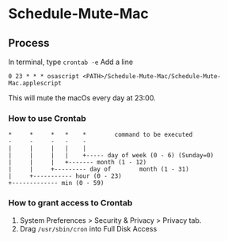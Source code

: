 # Schedule-Mute-Mac
## Process
In terminal, type `crontab -e`
Add a line 
```
0 23 * * * osascript <PATH>/Schedule-Mute-Mac/Schedule-Mute-Mac.applescript
```
This will mute the macOs every day at 23:00.
### How to use Crontab
```
*     *     *   *    *        command to be executed
-     -     -   -    -
|     |     |   |    |
|     |     |   |    +----- day of week (0 - 6) (Sunday=0)
|     |     |   +------- month (1 - 12)
|     |     +--------- day of        month (1 - 31)
|     +----------- hour (0 - 23)
+------------- min (0 - 59)
```
### How to grant access to Crontab
1. System Preferences > Security & Privacy > Privacy tab.
2. Drag `/usr/sbin/cron` into Full Disk Access